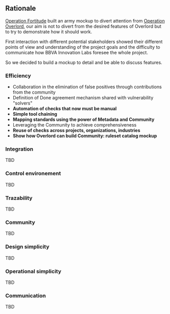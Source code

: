 ## Rationale

[Operation Fortitude](https://es.wikipedia.org/wiki/Operaci%C3%B3n_Fortitude) built an army mockup to divert attention from [Operation Overlord](https://en.wikipedia.org/wiki/Operation_Overlord), our aim is not to divert from the desired features of Overlord but to try to demonstrate how it should work.

First interaction with different potential stakeholders showed their different points of view and understanding of the project goals and the difficulty to communicate how BBVA Innovation Labs foresee the whole project.

So we decided to build a mockup to detail and be able to discuss features.

### Efficiency

- Collaboration in the elimination of false positives through contributions from the community
- Definition of Done agreement mechanism shared with vulnerability "solvers"
- **Automation of checks that now must be manual**
- **Simple tool chaining**
- **Mapping standards using the power of Metadata and Community**
- Leveraging the Community to achieve comprehensiveness
- **Reuse of checks across projects, organizations, industries**
- **Show how Overlord can build Community: ruleset catalog mockup**

### Integration

TBD

### Control environement 

TBD

### Trazability

TBD

### Community

TBD

### Design simplicity

TBD

### Operational simplicity

TBD

### Communication

TBD

